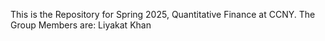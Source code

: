 This is the Repository for Spring 2025, Quantitative Finance at CCNY. The Group Members are:
Liyakat Khan
